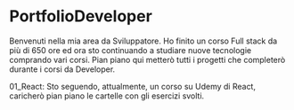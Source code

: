 # PortfolioDeveloper

Benvenuti nella mia area da Sviluppatore.
Ho finito un corso Full stack da più di 650 ore ed ora sto continuando a studiare nuove tecnologie comprando vari corsi.
Pian piano qui metterò tutti i progetti che completerò durante i corsi da Developer.

01_React: Sto seguendo, attualmente, un corso su Udemy di React, caricherò pian piano le cartelle con gli esercizi svolti.
